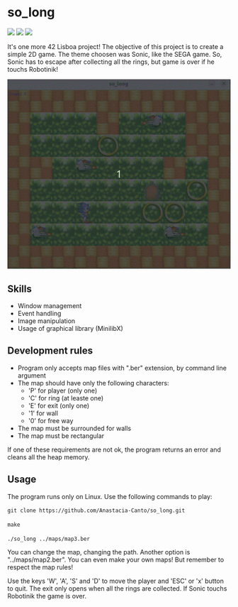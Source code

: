 # so_long

<img src="https://img.shields.io/badge/graphics-MinilibX-0000FF"> <img src="https://img.shields.io/badge/OS-Linux-0000FF"> <img src="https://img.shields.io/badge/game-2D-0000FF">

It's one more 42 Lisboa project! The objective of this project is to create a simple 2D game. The theme choosen was Sonic, like the SEGA game.
So, Sonic has to escape after collecting all the rings, but game is over if he touchs Robotinik!

![](https://github.com/Anastacia-Canto/so_long/blob/main/Peek%202022-09-15%2015-53.gif)

## Skills

 - Window management
 - Event handling
 - Image manipulation
 - Usage of graphical library (MinilibX)
 
 
## Development rules

 - Program only accepts map files with ".ber" extension, by command line argument
 - The map should have only the following characters:
    - 'P' for player (only one)
    - 'C' for ring (at leaste one)
    - 'E' for exit (only one)
    - '1' for wall
    - '0' for free way
  - The map must be surrounded for walls
  - The map must be rectangular
 
 If one of these requirements are not ok, the program returns an error and cleans all the heap memory.
 
## Usage

The program runs only on Linux. Use the following commands to play:

```
git clone https://github.com/Anastacia-Canto/so_long.git

make

./so_long ../maps/map3.ber

```
You can change the map, changing the path. Another option is "../maps/map2.ber". 
You can even make your own maps! But remember to respect the map rules!

Use the keys 'W', 'A', 'S' and 'D' to move the player and 'ESC' or 'x' button to quit.
The exit only opens when all the rings are collected. If Sonic touchs Robotinik the game is over.
